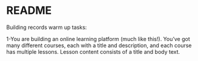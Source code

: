 # README

Building records warm up tasks:

1-You are building an online learning platform (much like this!). You’ve got many different courses, each with a title and description, and each course has multiple lessons. Lesson content consists of a title and body text.